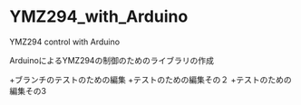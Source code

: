 # YMZ294_with_Arduino
YMZ294 control with Arduino

ArduinoによるYMZ294の制御のためのライブラリの作成

+ブランチのテストのための編集
+テストのための編集その２
+テストのための編集その3